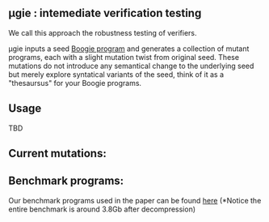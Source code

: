 ## μgie : intemediate verification testing

We call this approach the robustness testing of verifiers. 

μgie inputs a seed [Boogie program](https://github.com/boogie-org/boogie) and generates a collection of mutant programs, each with a slight mutation twist from original seed. These mutations do not introduce any semantical change to the underlying seed but merely explore syntatical variants of the seed, think of it as a "thesaursus" for your Boogie programs. 


## Usage 
TBD 

## Current mutations: 


## Benchmark programs: 
Our benchmark programs used in the paper can be found [here](https://chalmersuniversity.box.com/shared/static/5a1dvt1s0am5smx4u23oezuw6633hiuf.zip) (*Notice the entire benchmark is around 3.8Gb after decompression) 

<!-- | Mutation Name                   | Mutation Code   | description                                                                                                                                                                                                                                 | -->
<!-- | --------------                  | --------------- | -----------                                                                                                                                                                                                                                 | -->
<!-- | Swapping Declarations           | S1              | swapping two randomly selected declarations from the seed program; according to Boogie documentation the declaration order should be immaterial! but according to our preliminary study, 50% of the permutations can lead to proof failure. | -->
<!-- | Axiomatize function definitions | S2              |                                                                                                                                                                                                                                             | -->

